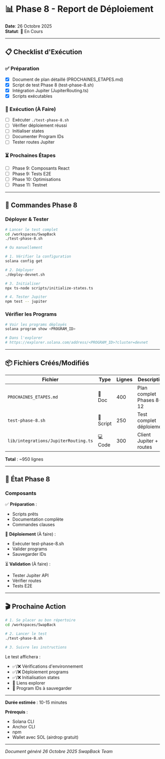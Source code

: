 # 📊 Phase 8 - Report de Déploiement

**Date**: 26 Octobre 2025  
**Statut**: 🔄 En Cours

---

## 📋 Checklist d'Exécution

### ✅ Préparation

- [x] Document de plan détaillé (PROCHAINES_ETAPES.md)
- [x] Script de test Phase 8 (test-phase-8.sh)
- [x] Intégration Jupiter (JupiterRouting.ts)
- [x] Scripts exécutables

### 🔄 Exécution (À Faire)

- [ ] Exécuter `./test-phase-8.sh`
- [ ] Vérifier déploiement réussi
- [ ] Initialiser states
- [ ] Documenter Program IDs
- [ ] Tester routes Jupiter

### ⏳ Prochaines Étapes

- [ ] Phase 9: Composants React
- [ ] Phase 9: Tests E2E
- [ ] Phase 10: Optimisations
- [ ] Phase 11: Testnet

---

## 🎯 Commandes Phase 8

### Déployer & Tester

```bash
# Lancer le test complet
cd /workspaces/SwapBack
./test-phase-8.sh

# Ou manuellement

# 1. Vérifier la configuration
solana config get

# 2. Déployer
./deploy-devnet.sh

# 3. Initialiser
npx ts-node scripts/initialize-states.ts

# 4. Tester Jupiter
npm test -- jupiter
```

### Vérifier les Programs

```bash
# Voir les programs déployés
solana program show <PROGRAM_ID>

# Dans l'explorer
# https://explorer.solana.com/address/<PROGRAM_ID>?cluster=devnet
```

---

## 📦 Fichiers Créés/Modifiés

| Fichier | Type | Lignes | Description |
|---------|------|--------|-------------|
| `PROCHAINES_ETAPES.md` | 📄 Doc | 400 | Plan complet Phases 8-12 |
| `test-phase-8.sh` | 🔧 Script | 250 | Test complet déploiement |
| `lib/integrations/JupiterRouting.ts` | 💻 Code | 300 | Client Jupiter + routes |

**Total** : ~950 lignes

---

## 🚀 État Phase 8

### Composants

✅ **Préparation** :
- Scripts prêts
- Documentation complète
- Commandes clauses

🔄 **Déploiement** (À faire) :
- Exécuter test-phase-8.sh
- Valider programs
- Sauvegarder IDs

⏳ **Validation** (À faire) :
- Tester Jupiter API
- Vérifier routes
- Tests E2E

---

## 🎬 Prochaine Action

```bash
# 1. Se placer au bon répertoire
cd /workspaces/SwapBack

# 2. Lancer le test
./test-phase-8.sh

# 3. Suivre les instructions
```

Le test affichera :
- ✅/❌ Vérifications d'environnement
- ✅/❌ Déploiement programs
- ✅/❌ Initialisation states
- 🔗 Liens explorer
- 📝 Program IDs à sauvegarder

---

**Durée estimée** : 10-15 minutes

**Prérequis** :
- Solana CLI
- Anchor CLI
- npm
- Wallet avec SOL (airdrop gratuit)

---

*Document généré 26 Octobre 2025*
*SwapBack Team*
